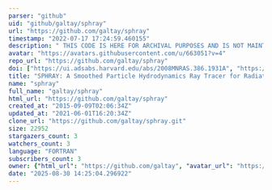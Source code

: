```yaml
---
parser: "github"
uid: "github/galtay/sphray"
url: "https://github.com/galtay/sphray"
timestamp: "2022-07-17 17:24:59.460155"
description: " THIS CODE IS HERE FOR ARCHIVAL PURPOSES AND IS NOT MAINTAINED"
avatar: "https://avatars.githubusercontent.com/u/663051?v=4"
repo_url: "https://github.com/galtay/sphray"
doi: ["https://ui.adsabs.harvard.edu/abs/2008MNRAS.386.1931A", "https://ui.adsabs.harvard.edu/abs/2011ascl.soft03009A/abstract"]
title: "SPHRAY: A Smoothed Particle Hydrodynamics Ray Tracer for Radiative Transfer"
name: "sphray"
full_name: "galtay/sphray"
html_url: "https://github.com/galtay/sphray"
created_at: "2015-09-09T02:06:34Z"
updated_at: "2021-06-01T16:20:34Z"
clone_url: "https://github.com/galtay/sphray.git"
size: 22952
stargazers_count: 3
watchers_count: 3
language: "FORTRAN"
subscribers_count: 3
owner: {"html_url": "https://github.com/galtay", "avatar_url": "https://avatars.githubusercontent.com/u/663051?v=4", "login": "galtay", "type": "User"}
date: "2025-08-30 14:25:04.296922"
---
```

